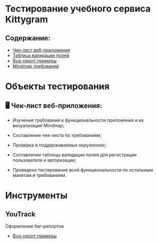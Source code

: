 # Тестирование учебного сервиса Kittygram

## Содержание:

- [Чек-лист веб-приложения](https://docs.google.com/spreadsheets/d/1-tJOLfFRMp7mwKUBkrhcudP94sQvYqDfqF5Vh7iW2_Q/edit?usp=sharing)
- [Таблица валидации полей](https://docs.google.com/spreadsheets/d/1-tJOLfFRMp7mwKUBkrhcudP94sQvYqDfqF5Vh7iW2_Q/edit?usp=sharing)
- [Bug-report примеры](https://olesyakoroleva.youtrack.cloud/issues?q=тег:%20Kittygram)
- [Mindmap требований](https://drive.google.com/file/d/1IqNTfGhaKlHOYo5P3R7lzZl9Y9DKJB_g/view?usp=sharing)

# Объекты тестирования

## 🖥 Чек-лист веб-приложения:

- Изучение требований к функциональности приложения и их визуализация Mindmap;

- Составление чек-листа по требованиям;

- Проверка в поддерживаемых окружениях;

- Составлении таблицы валидации полей для регистрации пользователя и авторизации;

- Проведено тестирование всей функциональности по остальным макетам и требованиям.


# Инструменты

## YouTrack
Оформление баг-репортов

- [Bug-report примеры](https://olesyakoroleva.youtrack.cloud/issues?q=тег:%20Kittygram)


